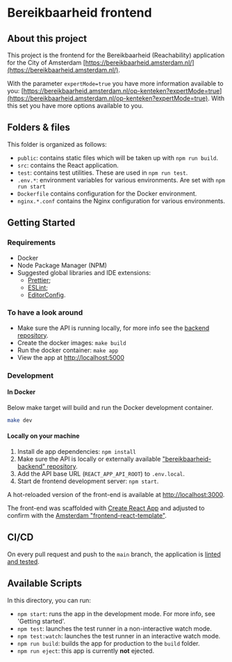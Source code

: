 # Bereikbaarheid frontend

## About this project

This project is the frontend for the Bereikbaarheid (Reachability) application for the City of Amsterdam [https://bereikbaarheid.amsterdam.nl/](https://bereikbaarheid.amsterdam.nl/).

With the parameter `expertMode=true` you have more information available to you: [https://bereikbaarheid.amsterdam.nl/op-kenteken?expertMode=true](https://bereikbaarheid.amsterdam.nl/op-kenteken?expertMode=true). With this set you have more options available to you.

## Folders & files

This folder is organized as follows:

- `public`: contains static files which will be taken up with `npm run build`.
- `src`: contains the React application.
- `test`: contains test utilities. These are used in `npm run test`.
- `.env.*`: environment variables for various environments. Are set with `npm run start`
- `Dockerfile` contains configuration for the Docker environment.
- `nginx.*.conf` contains the Nginx configuration for various environments.

## Getting Started

### Requirements

- Docker
- Node Package Manager (NPM)
- Suggested global libraries and IDE extensions:
  - [Prettier](https://prettier.io/);
  - [ESLint](https://eslint.org/);
  - [EditorConfig](https://editorconfig.org/).

### To have a look around

- Make sure the API is running locally, for more info see the [backend repository](https://github.com/Amsterdam/bereikbaarheid-backend).
- Create the docker images: `make build`
- Run the docker container: `make app`
- View the app at [http://localhost:5000](http://localhost:5000)

### Development

#### In Docker

Below make target will build and run the Docker development container.

```sh
make dev
```

#### Locally on your machine

1. Install de app dependencies: `npm install`
2. Make sure the API is locally or externally available ["bereikbaarheid-backend" repository](https://github.com/Amsterdam/bereikbaarheid-backend).
3. Add the API base URL (`REACT_APP_API_ROOT`) to `.env.local`.
4. Start de frontend development server: `npm start`.

A hot-reloaded version of the front-end is available at [http://localhost:3000](http://localhost:3000).

The front-end was scaffolded with [Create React App](https://github.com/facebook/create-react-app) and adjusted to confirm with the [Amsterdam "frontend-react-template"](https://github.com/Amsterdam/frontend-react-template).

## CI/CD

On every pull request and push to the `main` branch, the application is [linted and tested](./.github/workflows/ci.yml).

## Available Scripts

In this directory, you can run:

- `npm start`: runs the app in the development mode. For more info, see 'Getting started'.
- `npm test`: launches the test runner in a non-interactive watch mode.
- `npm test:watch`: launches the test runner in an interactive watch mode.
- `npm run build`: builds the app for production to the `build` folder.
- `npm run eject`: this app is currently **not** ejected.
